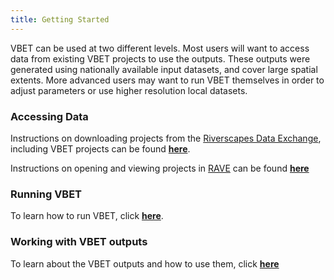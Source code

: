 ```yaml
---
title: Getting Started
---
```


VBET can be used at two different levels. Most users will want to access data from existing VBET projects to use the outputs. These outputs were generated using nationally available input datasets, and cover large spatial extents. More advanced users may want to run VBET themselves in order to adjust parameters or use higher resolution local datasets.

### Accessing Data

Instructions on downloading projects from the [Riverscapes Data Exchange](https://data.riverscapes.net/#/), including VBET projects can be found [**here**](https://tools.riverscapes.net/DownloadingData.html).

Instructions on opening and viewing projects in [RAVE](https://rave.riverscapes.net/) can be found [**here**](https://tools.riverscapes.net/ViewingProjects.html)

### Running VBET
To learn how to run VBET, click [**here**]().

### Working with VBET outputs
To learn about the VBET outputs and how to use them, click [**here**]({{site.baseurl}}/Getting_Started/outputs.html)
